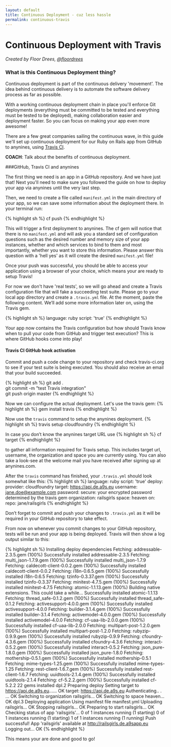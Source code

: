 ```yaml
---
layout: default
title: Continuous Deployment - cuz less hassle
permalink: continuous-travis
---
```


# Continuous Deployment with Travis

*Created by Floor Drees, [@floordrees](https://twitter.com/floordrees)* 

### What is this Continuous Deployment thing?

Continuous deployment is part of the continuous delivery 'movement'. The idea behind continuous delivery is to automate the software delivery process as far as possible. 

With a working continuous deployment chain in place you'll enforce Git deployments (everything must be committed to be tested and everything must be tested to be deployed), making collaboration easier and deployment faster. So you can focus on making your app even more awesome!

There are a few great companies sailing the continuous wave, in this guide we'll set up continuous deployment for our Ruby on Rails app from GitHub to anynines, using [Travis CI](http://about.travis-ci.org/). 

__COACH__: Talk about the benefits of continuous deployment.

###GitHub, Travis CI and anynines

The first thing we need is an app in a GitHub repository. And we have just that! Next you'll need to make sure you followed the guide on how to deploy your app via anynines until the very last step.

Then, we need to create a file called `manifest.yml` in the main directory of your app, so we can save some information about the deployment there. In your terminal run:

{% highlight sh %}
cf push
{% endhighlight %}

This will trigger a first deployment to anynines. The cf gem will notice that there is no `manifest.yml` and will ask you a standard set of configuration questions such as the desired number and memory size of your app instances, whether and which services to bind to them and most importantly, whether you want to store this information.
Please answer this question with a 'hell yes' as it will create the desired `manifest.yml` file!

Once your push was successful, you should be able to access your application using a browser of your choice, which means your are ready to setup Travis!

For now we don't have 'real tests', so we will go ahead and create a Travis configuration file that will fake a succeeding test suite. Please go to your local app directory and create a ``.travis.yml`` file. At the moment, paste the following content. We’ll add some more information later on, using the Travis gem.

{% highlight sh %}
language: ruby
script: 'true'
{% endhighlight %}

Your app now contains the Travis configuration but how should Travis know when to pull your code from GitHub and trigger test execution? This is where GitHub hooks come into play!

#### Travis CI GitHub hook activation

Commit and push a code change to your repository and check travis-ci.org to see if your test suite is being executed. You should also receive an email that your build succeeded.

{% highlight sh %}
git add .  
git commit -m "test Travis integration"  
git push origin master
{% endhighlight %}

Now we can configure the actual deployment.
Let's use the travis gem:
{% highlight sh %}
gem install travis
{% endhighlight %}

Now use the `travis` command to setup the anynines deployment.
{% highlight sh %}
travis setup cloudfoundry
{% endhighlight %}

In case you don’t know the anynines target URL use
{% highlight sh %}
cf target
{% endhighlight %}

to gather all information required for Travis setup. This includes target url, username, the organization and space you are currently using. You can also take a look-see at the welcome mail you have received after signing up at anynines.com.

After the `travis` command has finished, your ``.travis.yml`` should look somewhat like this:
{% highlight sh %}
language: ruby
script: 'true'
deploy:
  provider: cloudfoundry
  target: https://api.de.a9s.eu
  username: jane.doe@example.com
  password:
    secure: your encrypted password determined by the travis gem
  organization: railsgirls
  space: heaven
  on:
    repo: jane/railsgirls
{% endhighlight %}

Don’t forget to commit and push your changes to ``.travis.yml`` as it will be required in your GitHub repository to take effect.

From now on whenever you commit changes to your GitHub repository, tests will be run and your app is being deployed. Travis will then show a log output similar to this:

{% highlight sh %}
Installing deploy dependencies
Fetching: addressable-2.3.5.gem (100%)
Successfully installed addressable-2.3.5
Fetching: multi_json-1.7.9.gem (100%)
Successfully installed multi_json-1.7.9
Fetching: caldecott-client-0.0.2.gem (100%)
Successfully installed caldecott-client-0.0.2
Fetching: i18n-0.6.5.gem (100%)
Successfully installed i18n-0.6.5
Fetching: tzinfo-0.3.37.gem (100%)
Successfully installed tzinfo-0.3.37
Fetching: minitest-4.7.5.gem (100%)
Successfully installed minitest-4.7.5
Fetching: atomic-1.1.13.gem (100%)
Building native extensions.  This could take a while...
Successfully installed atomic-1.1.13
Fetching: thread_safe-0.1.2.gem (100%)
Successfully installed thread_safe-0.1.2
Fetching: activesupport-4.0.0.gem (100%)
Successfully installed activesupport-4.0.0
Fetching: builder-3.1.4.gem (100%)
Successfully installed builder-3.1.4
Fetching: activemodel-4.0.0.gem (100%)
Successfully installed activemodel-4.0.0
Fetching: cf-uaa-lib-2.0.0.gem (100%)
Successfully installed cf-uaa-lib-2.0.0
Fetching: multipart-post-1.2.0.gem (100%)
Successfully installed multipart-post-1.2.0
Fetching: rubyzip-0.9.9.gem (100%)
Successfully installed rubyzip-0.9.9
Fetching: cfoundry-4.3.6.gem (100%)
Successfully installed cfoundry-4.3.6
Fetching: interact-0.5.2.gem (100%)
Successfully installed interact-0.5.2
Fetching: json_pure-1.8.0.gem (100%)
Successfully installed json_pure-1.8.0
Fetching: mothership-0.5.1.gem (100%)
Successfully installed mothership-0.5.1
Fetching: mime-types-1.25.gem (100%)
Successfully installed mime-types-1.25
Fetching: rest-client-1.6.7.gem (100%)
Successfully installed rest-client-1.6.7
Fetching: uuidtools-2.1.4.gem (100%)
Successfully installed uuidtools-2.1.4
Fetching: cf-5.2.2.gem (100%)
Successfully installed cf-5.2.2
22 gems installed
dpl.2
Preparing deploy
Setting target to https://api.de.a9s.eu...... OK
target: https://api.de.a9s.eu
Authenticating.. .  ... OK
Switching to organization railsgirls... OK
Switching to space heaven... OK
dpl.3
Deploying application
Using manifest file manifest.yml
Uploading railsgirls... OK
Stopping railsgirls... OK
Preparing to start railsgirls... OK
Checking status of app 'railsgirls'...
  0 of 1 instances running (1 starting)
  0 of 1 instances running (1 starting)
  1 of 1 instances running (1 running)
Push successful! App 'railsgirls' available at http://railsgirls.de.a9sapp.eu
Logging out... OK
{% endhighlight %}

This means your are done and good to go!
